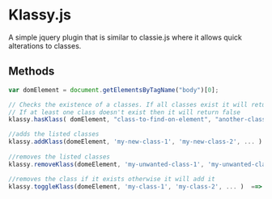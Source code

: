 Klassy.js
=========

A simple jquery plugin that is similar to classie.js where it allows quick alterations to classes. 

<h2> Methods </h2>


``` js
var domElement = document.getElementsByTagName("body")[0];

// Checks the existence of a classes. If all classes exist it will return true. 
// If at least one class doesn't exist then it will return false
klassy.hasKlass( domElement, "class-to-find-on-element", "another-class-to-find", ... ) ==> returns true/false

//adds the listed classes
klassy.addKlass(domeElement, 'my-new-class-1', 'my-new-class-2', ... ) ==>  Returns klassy object
 
//removes the listed classes
klassy.removeKlass(domeElement, 'my-unwanted-class-1', 'my-unwanted-class-1', ... ) ==> Returns klassy object

//removes the class if it exists otherwise it will add it
klassy.toggleKlass(domeElement, 'my-class-1', 'my-class-2', ... )  ==> Returns klassy object

```